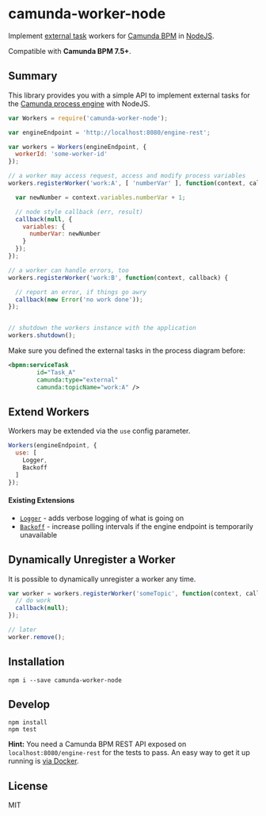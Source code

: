 # camunda-worker-node

Implement [external task](https://docs.camunda.org/manual/latest/user-guide/process-engine/external-tasks/) workers for [Camunda BPM](http://camunda.org) in [NodeJS](https://nodejs.org/).

Compatible with __Camunda BPM 7.5+__.


## Summary

This library provides you with a simple API to implement external tasks for the [Camunda process engine](http://camunda.org) with NodeJS.

```javascript
var Workers = require('camunda-worker-node');

var engineEndpoint = 'http://localhost:8080/engine-rest';

var workers = Workers(engineEndpoint, {
  workerId: 'some-worker-id'
});

// a worker may access request, access and modify process variables
workers.registerWorker('work:A', [ 'numberVar' ], function(context, callback) {

  var newNumber = context.variables.numberVar + 1;

  // node style callback (err, result)
  callback(null, {
    variables: {
      numberVar: newNumber
    }
  });
});

// a worker can handle errors, too
workers.registerWorker('work:B', function(context, callback) {

  // report an error, if things go awry
  callback(new Error('no work done'));
});


// shutdown the workers instance with the application
workers.shutdown();
```

Make sure you defined the external tasks in the process diagram before:

```xml
<bpmn:serviceTask
        id="Task_A"
        camunda:type="external"
        camunda:topicName="work:A" />
```


## Extend Workers

Workers may be extended via the `use` config parameter.

```javascript
Workers(engineEndpoint, {
  use: [
    Logger,
    Backoff
  ]
});
```

#### Existing Extensions

* [`Logger`](./lib/logger.js) - adds verbose logging of what is going on
* [`Backoff`](./lib/backoff.js) - increase polling intervals if the engine endpoint is temporarily unavailable


## Dynamically Unregister a Worker

It is possible to dynamically unregister a worker any time.

```javascript
var worker = workers.registerWorker('someTopic', function(context, callback) {
  // do work
  callback(null);
});

// later
worker.remove();
```


## Installation

```
npm i --save camunda-worker-node
```


## Develop

```
npm install
npm test
```

__Hint:__ You need a Camunda BPM REST API exposed on `localhost:8080/engine-rest` for the tests to pass. An easy way to get it up running is [via Docker](https://github.com/camunda/docker-camunda-bpm-platform#get-started).


## License

MIT

